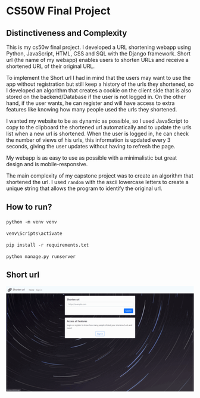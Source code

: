 # CS50W Final Project

## Distinctiveness and Complexity

This is my cs50w final project. I developed a URL shortening webapp using Python, JavaScript, HTML, CSS and SQL with the Django framework.
Short url (the name of my webapp) enables users to shorten URLs and receive a shortened URL of their original URL.


To implement the Short url I had in mind that the users may want to use the app without registration but still keep a history of the urls they shortened, so I developed an algorithm that creates a cookie on the client side that is also stored on the backend/Database if the user is not logged in. On the other hand, if the user wants, he can register and will have access to extra features like knowing how many people used the urls they shortened.


I wanted my website to be as dynamic as possible, so I used JavaScript to copy to the clipboard the shortened url automatically and to update the urls list when a new url is shortened. When the user is logged in, he can check the number of views of his urls, this information is updated every 3 seconds, giving the user updates without having to refresh the page.


My webapp is as easy to use as possible with a minimalistic but great design and is mobile-responsive.


The main complexity of my capstone project was to create an algorithm that shortened the url. I used `random` with the ascii lowercase letters to create a unique string that allows the program to identify the original url.


## How to run?

`python -m venv venv`

`venv\Scripts\activate`

`pip install -r requirements.txt`

`python manage.py runserver`


## Short url
![Preview](short-url.gif)